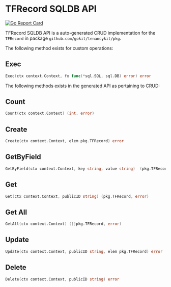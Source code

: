 TFRecord SQLDB API
===================================

[![Go Report Card](https://goreportcard.com/badge/github.com/gokit/tenancykit/pkg/db/tfrecordsql)](https://goreportcard.com/report/github.com/gokit/tenancykit/pkg/db/tfrecordsql)

TFRecord SQLDB API is a auto-generated CRUD implementation for the `TFRecord` in package `github.com/gokit/tenancykit/pkg`.

The following method exists for custom operations:

## Exec

```go
Exec(ctx context.Context, fx func(*sql.SQL, sql.DB) error) error
```

The following methods exists in the generated API as pertaining to CRUD:

## Count

```go
Count(ctx context.Context) (int, error)
```

## Create

```go
Create(ctx context.Context, elem pkg.TFRecord) error
```

## GetByField

```go
GetByField(ctx context.Context, key string, value string)  (pkg.TFRecord,  error)
```

## Get

```go
Get(ctx context.Context, publicID string) (pkg.TFRecord, error)
```

## Get All

```go
GetAll(ctx context.Context) ([]pkg.TFRecord, error)
```

## Update

```go
Update(ctx context.Context, publicID string, elem pkg.TFRecord) error
```

## Delete

```go
Delete(ctx context.Context, publicID string) error
```
